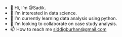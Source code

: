 - 👋 Hi, I’m @Sadik.
- 👀 I’m interested in data science.
- 🌱 I’m currently learning data analysis using python.
- 💞️ I’m looking to collaborate on case study analysis.
- 📫 How to reach me siddigburhan@gmail.com

<!---
Sadik-Said/Sadik-Said is a ✨ special ✨ repository because its `README.md` (this file) appears on your GitHub profile.
You can click the Preview link to take a look at your changes.
--->

